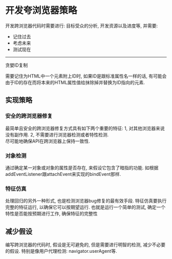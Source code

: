 # 开发夸浏览器策略

开发跨浏览器代码时需要进行: 目标受众的分析, 开发资源以及进度等, 并需要:

- 记住过去
- 考虑未来
- 测试现在

---

贪婪ID复制

需要记住为HTML中一个元素附上ID时, 如果ID是跟标准属性名一样的话, 有可能会由于ID的存在而将本来的HTML属性值给抹除掉并替换为ID指向的元素.

## 实现策略

### 安全的跨浏览器修复

最简单且安全的跨浏览器修复方式具有如下两个重要的特征: 1, 对其他浏览器来说没有副作用. 2, 不需要进行浏览器检测或者特性检测.  
尽可能地确保API在跨浏览器上保持一致性. 

### 对象检测

通过确定某一对象或对象的属性是否存在, 来假设它包含了暗指的功能. 如根据addEventListener跟attachEvent来实现的bindEvent那样.

### 特征仿真

处理回归的另外一种形式, 也是检测浏览器bug修复的最有效手段. 特征仿真要执行完整的特征运行, 以确保它可以按期望运行. 也就是运行一个简单的测试, 确定一个特性是否能按预期进行工作, 确保特征的完整性

## 减少假设

编写跨浏览器的代码时, 假设是无可避免的, 但是需要进行明智的检测, 减少不必要的假设. 特别是像用户代理检测: navigator.userAgent等. 